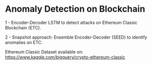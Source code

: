 # Anomaly Detection on Blockchain
1 - Encoder-Decoder LSTM to detect attacks on Ethereum Classic Blockchain (ETC).

2 - Snapshot approach: Ensemble Encoder-Decoder (SEED) to identify anomalies on ETC.

Ethereum Classic Dataset available on: https://www.kaggle.com/bigquery/crypto-ethereum-classic
